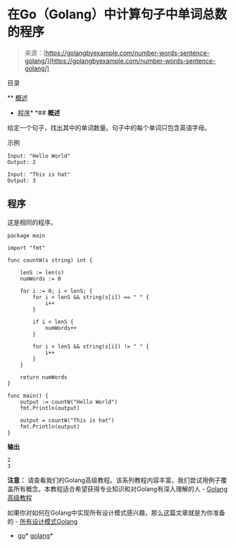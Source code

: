 <!--yml

分类：未分类

日期：2024-10-13 06:49:17

-->

# 在Go（Golang）中计算句子中单词总数的程序

> 来源：[https://golangbyexample.com/number-words-sentence-golang/](https://golangbyexample.com/number-words-sentence-golang/)

目录

**   [概述](#Overview "Overview")

+   [程序](#Program "Program")*  *## **概述**

给定一个句子，找出其中的单词数量。句子中的每个单词只包含英语字母。

示例

```
Input: "Hello World"
Output: 2

Input: "This is hat"
Output: 3
```

## **程序**

这是相同的程序。

```
package main

import "fmt"

func countW(s string) int {

	lenS := len(s)
	numWords := 0

	for i := 0; i < lenS; {
		for i < lenS && string(s[i]) == " " {
			i++
		}

		if i < lenS {
			numWords++
		}

		for i < lenS && string(s[i]) != " " {
			i++
		}
	}

	return numWords
}

func main() {
	output := countW("Hello World")
	fmt.Println(output)

	output = countW("This is hat")
	fmt.Println(output)
}
```

**输出**

```
2
3
```

**注意：** 请查看我们的Golang高级教程。该系列教程内容丰富，我们尝试用例子覆盖所有概念。本教程适合希望获得专业知识和对Golang有深入理解的人 - [Golang高级教程](https://golangbyexample.com/golang-comprehensive-tutorial/)

如果你对如何在Golang中实现所有设计模式感兴趣，那么这篇文章就是为你准备的 - [所有设计模式Golang](https://golangbyexample.com/all-design-patterns-golang/)

+   [go](https://golangbyexample.com/tag/go/)*   [golang](https://golangbyexample.com/tag/golang/)*

